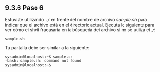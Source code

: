 ## 9.3.6 Paso 6
Estuviste utilizando `./` en frente del nombre de archivo _sample.sh_ para indicar que el archivo está en el directorio actual. Ejecuta lo siguiente para ver cómo el shell fracasaría en la búsqueda del archivo si no se utiliza el _./_:

	sample.sh

Tu pantalla debe ser similar a la siguiente:

```shell-session
sysadmin@localhost:~$ sample.sh                                               
-bash: sample.sh: command not found                                           
sysadmin@localhost:~$
```